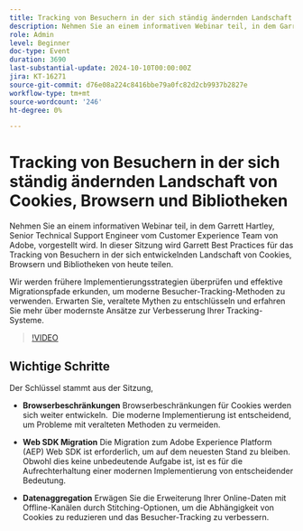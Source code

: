 ```yaml
---
title: Tracking von Besuchern in der sich ständig ändernden Landschaft von Cookies, Browsern und Bibliotheken
description: Nehmen Sie an einem informativen Webinar teil, in dem Garrett Hartley, Senior Technical Support Engineer vom Customer Experience Team von Adobe, vorgestellt wird. In dieser Sitzung wird Garrett Best Practices für das Tracking von Besuchern in der sich ständig weiterentwickelnden Landschaft von Cookies, Browsern und Bibliotheken austauschen. Wir werden frühere Implementierungsstrategien überprüfen und effektive Migrationspfade untersuchen, um moderne Methoden für das Besucher-Tracking zu nutzen. Erwarten Sie, veraltete Mythen zu entschlüsseln und erfahren Sie mehr über modernste Ansätze zur Verbesserung Ihrer Tracking-Systeme.
role: Admin
level: Beginner
doc-type: Event
duration: 3690
last-substantial-update: 2024-10-10T00:00:00Z
jira: KT-16271
source-git-commit: d76e08a224c8416bbe79a0fc82d2cb9937b2827e
workflow-type: tm+mt
source-wordcount: '246'
ht-degree: 0%

---
```



# Tracking von Besuchern in der sich ständig ändernden Landschaft von Cookies, Browsern und Bibliotheken

Nehmen Sie an einem informativen Webinar teil, in dem Garrett Hartley, Senior Technical Support Engineer vom Customer Experience Team von Adobe, vorgestellt wird. In dieser Sitzung wird Garrett Best Practices für das Tracking von Besuchern in der sich entwickelnden Landschaft von Cookies, Browsern und Bibliotheken von heute teilen.

Wir werden frühere Implementierungsstrategien überprüfen und effektive Migrationspfade erkunden, um moderne Besucher-Tracking-Methoden zu verwenden. Erwarten Sie, veraltete Mythen zu entschlüsseln und erfahren Sie mehr über modernste Ansätze zur Verbesserung Ihrer Tracking-Systeme.

>[!VIDEO](https://video.tv.adobe.com/v/3434925/?learn=on)

## Wichtige Schritte

Der Schlüssel stammt aus der Sitzung,

* **Browserbeschränkungen** Browserbeschränkungen für Cookies werden sich weiter entwickeln. &#x200B; Die moderne Implementierung ist entscheidend, um Probleme mit veralteten Methoden zu vermeiden. &#x200B;

* **Web SDK Migration** Die Migration zum Adobe Experience Platform (AEP) Web SDK ist erforderlich, um auf dem neuesten Stand zu bleiben. Obwohl dies keine unbedeutende Aufgabe ist, ist es für die Aufrechterhaltung einer modernen Implementierung von entscheidender Bedeutung. &#x200B;

* **Datenaggregation** Erwägen Sie die Erweiterung Ihrer Online-Daten mit Offline-Kanälen durch Stitching-Optionen, um die Abhängigkeit von Cookies zu reduzieren und das Besucher-Tracking zu verbessern. &#x200B;

